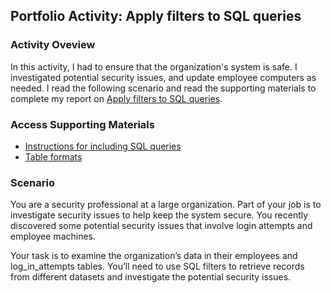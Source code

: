 ## Portfolio Activity: Apply filters to SQL queries

### Activity Oveview

In this activity, I had to ensure that the organization's system is safe. I investigated potential security issues, and update employee computers as needed. I read the following scenario and read the supporting materials to complete my report on [Apply filters to SQL queries](https://github.com/kevin-tran-tech/Google-Cybersecurity/blob/main/Apply%20filters%20to%20SQL%20queries/Apply%20filters%20to%20SQL%20queries.pdf).

### Access Supporting Materials
- [Instructions for including SQL queries](https://github.com/kevin-tran-tech/Google-Cybersecurity/blob/main/Apply%20filters%20to%20SQL%20queries/Instructions%20for%20including%20SQL%20queries.pdf)
- [Table formats](https://github.com/kevin-tran-tech/Google-Cybersecurity/blob/main/Apply%20filters%20to%20SQL%20queries/Table%20formats.pdf)

### Scenario

You are a security professional at a large organization. Part of your job is to investigate security issues to help keep the system secure. You recently discovered some potential security issues that involve login attempts and employee machines.

Your task is to examine the organization’s data in their employees and log_in_attempts tables. You’ll need to use SQL filters to retrieve records from different datasets and investigate the potential security issues.
